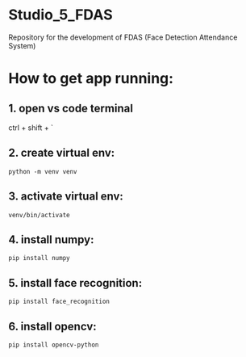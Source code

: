 # Studio_5_FDAS
Repository for the development of FDAS (Face Detection Attendance System)

# How to get app running:
## 1. open vs code terminal
ctrl + shift + `
## 2. create virtual env: 
``` 
python -m venv venv 
```
## 3. activate virtual env: 
``` 
venv/bin/activate 
```
## 4. install numpy:
``` 
pip install numpy 
```
## 5. install face recognition:
``` 
pip install face_recognition 
```
## 6. install opencv: 
``` 
pip install opencv-python
```

